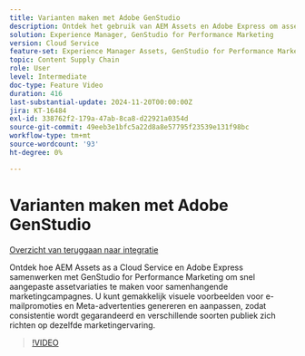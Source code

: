 ```yaml
---
title: Varianten maken met Adobe GenStudio
description: Ontdek het gebruik van AEM Assets en Adobe Express om assetvariaties te maken die u kunt gebruiken in e-mailadvertenties en Meta-advertenties om dezelfde marketingervaring te promoten.
solution: Experience Manager, GenStudio for Performance Marketing
version: Cloud Service
feature-set: Experience Manager Assets, GenStudio for Performance Marketing
topic: Content Supply Chain
role: User
level: Intermediate
doc-type: Feature Video
duration: 416
last-substantial-update: 2024-11-20T00:00:00Z
jira: KT-16484
exl-id: 338762f2-179a-47ab-8ca8-d22921a0354d
source-git-commit: 49eeb3e1bfc5a22d8a8e57795f23539e131f98bc
workflow-type: tm+mt
source-wordcount: '93'
ht-degree: 0%

---
```


# Varianten maken met Adobe GenStudio

[Overzicht van teruggaan naar integratie](../../overview.md)

Ontdek hoe AEM Assets as a Cloud Service en Adobe Express samenwerken met GenStudio for Performance Marketing om snel aangepaste assetvariaties te maken voor samenhangende marketingcampagnes. U kunt gemakkelijk visuele voorbeelden voor e-mailpromoties en Meta-advertenties genereren en aanpassen, zodat consistentie wordt gegarandeerd en verschillende soorten publiek zich richten op dezelfde marketingervaring.

>[!VIDEO](https://video.tv.adobe.com/v/3439266/?learn=on)
